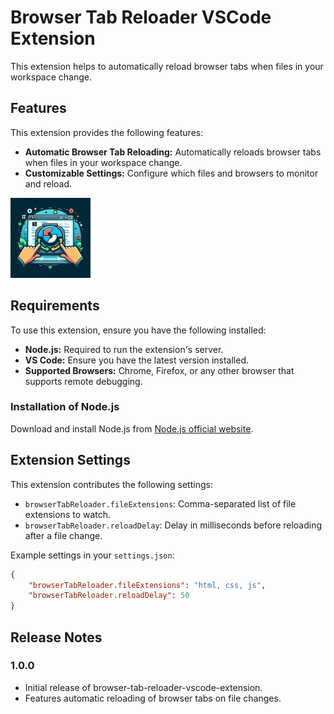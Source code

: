 # Browser Tab Reloader VSCode Extension

This extension helps to automatically reload browser tabs when files in your workspace change.

## Features

This extension provides the following features:

- **Automatic Browser Tab Reloading:** Automatically reloads browser tabs when files in your workspace change.
- **Customizable Settings:** Configure which files and browsers to monitor and reload.

![Automatic Browser Tab Reloading](images/image.jpeg)

## Requirements

To use this extension, ensure you have the following installed:

- **Node.js:** Required to run the extension's server.
- **VS Code:** Ensure you have the latest version installed.
- **Supported Browsers:** Chrome, Firefox, or any other browser that supports remote debugging.

### Installation of Node.js

Download and install Node.js from [Node.js official website](https://nodejs.org/).

## Extension Settings

This extension contributes the following settings:

- `browserTabReloader.fileExtensions`: Comma-separated list of file extensions to watch.
- `browserTabReloader.reloadDelay`: Delay in milliseconds before reloading after a file change.

Example settings in your `settings.json`:

```json
{
    "browserTabReloader.fileExtensions": "html, css, js",
    "browserTabReloader.reloadDelay": 50
}
```

<!-- ## Known Issues

- Currently, only supports Chrome and Firefox browsers.
- Some file changes might not be detected due to VS Code's internal caching mechanism. -->

## Release Notes

### 1.0.0

- Initial release of browser-tab-reloader-vscode-extension.
- Features automatic reloading of browser tabs on file changes.
